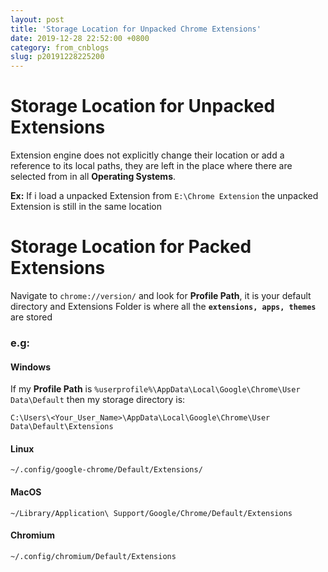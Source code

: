 ```yaml
---
layout: post
title: 'Storage Location for Unpacked Chrome Extensions'
date: 2019-12-28 22:52:00 +0800
category: from_cnblogs
slug: p20191228225200
---
```

# Storage Location for Unpacked Extensions

Extension engine does not explicitly change their location or add a reference to its local paths, they are left in the place where there are selected from in all **Operating Systems**.

**Ex:** If i load a unpacked Extension from `E:\Chrome Extension` the unpacked Extension is still in the same location

# Storage Location for Packed Extensions

Navigate to `chrome://version/` and look for **Profile Path**, it is your default directory and Extensions Folder is where all the **`extensions, apps, themes`** are stored


### e.g:

#### Windows

If my **Profile Path** is `%userprofile%\AppData\Local\Google\Chrome\User Data\Default` then my storage directory is:

```
C:\Users\<Your_User_Name>\AppData\Local\Google\Chrome\User Data\Default\Extensions 
```

#### Linux

```
~/.config/google-chrome/Default/Extensions/
```

#### MacOS

```
~/Library/Application\ Support/Google/Chrome/Default/Extensions
```

#### Chromium

```
~/.config/chromium/Default/Extensions
```